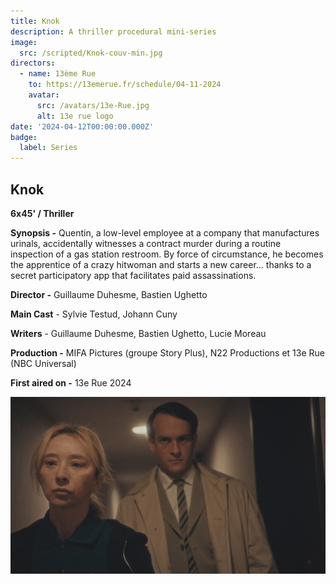 ```yaml
---
title: Knok
description: A thriller procedural mini-series
image:
  src: /scripted/Knok-couv-min.jpg
directors:
  - name: 13ème Rue
    to: https://13emerue.fr/schedule/04-11-2024
    avatar:
      src: /avatars/13e-Rue.jpg
      alt: 13e rue logo
date: '2024-04-12T00:00:00.000Z'
badge:
  label: Series
---
```


## Knok

**6x45' / Thriller**

**Synopsis -** Quentin, a low-level employee at a company that manufactures urinals, accidentally witnesses a contract murder during a routine inspection of a gas station restroom. By force of circumstance, he becomes the apprentice of a crazy hitwoman and starts a new career… thanks to a secret participatory app that facilitates paid assassinations.

**Director -** Guillaume Duhesme, Bastien Ughetto

**Main Cast** - Sylvie Testud, Johann Cuny 

**Writers** - Guillaume Duhesme, Bastien Ughetto, Lucie Moreau

**Production -** MIFA Pictures (groupe Story Plus), N22 Productions et 13e Rue (NBC Universal)

**First aired on -** 13e Rue 2024

![Knok.jpg](/scripted/Knok.jpg)

